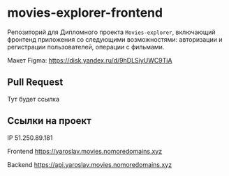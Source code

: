 # movies-explorer-frontend

Репозиторий для Дипломного проекта `Movies-explorer`, включающий фронтенд приложения со следующими возможностями: авторизации и регистрации пользователей, операции с фильмами.

Макет Figma: <https://disk.yandex.ru/d/9hDLSiyUWC9TiA>

## Pull Request

Тут будет ссылка

## Ссылки на проект

IP 51.250.89.181

Frontend <https://yaroslav.movies.nomoredomains.xyz>

Backend <https://api.yaroslav.movies.nomoredomains.xyz>
